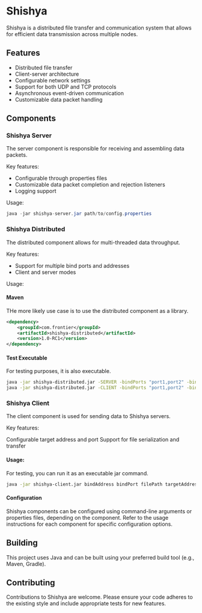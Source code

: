 # Shishya

Shishya is a distributed file transfer and communication system that allows for efficient data transmission across multiple nodes.

## Features

- Distributed file transfer
- Client-server architecture
- Configurable network settings
- Support for both UDP and TCP protocols
- Asynchronous event-driven communication
- Customizable data packet handling

## Components

### Shishya Server

The server component is responsible for receiving and assembling data packets.

Key features:
- Configurable through properties files
- Customizable data packet completion and rejection listeners
- Logging support

Usage:
```java
java -jar shishya-server.jar path/to/config.properties
```

### Shishya Distributed
The distributed component allows for multi-threaded data throughput.

Key features:

- Support for multiple bind ports and addresses
- Client and server modes

Usage:

#### Maven

THe more likely use case is to use the distributed component as a library.


```xml
<dependency>
    <groupId>com.frontier</groupId>
	<artifactId>shishya-distributed</artifactId>
    <version>1.0-RC1</version>
</dependency>
```

#### Test Executable

For testing purposes, it is also executable. 

```bash
java -jar shishya-distributed.jar -SERVER -bindPorts "port1,port2" -bindAddress "address" -bufferSize size
java -jar shishya-distributed.jar -CLIENT -bindPorts "port1,port2" -bindAddress "address" -bufferSize size -targetPort "tport1,tport2" -targetAddress "taddress" [-file "path/to/file"]
```

### Shishya Client
The client component is used for sending data to Shishya servers.

Key features:

Configurable target address and port
Support for file serialization and transfer

#### Usage:

For testing, you can run it as an executable jar command.

```bash
java -jar shishya-client.jar bindAddress bindPort filePath targetAddress targetPort
```

#### Configuration
Shishya components can be configured using command-line arguments or properties files, depending on the component. Refer to the usage instructions for each component for specific configuration options.

## Building
This project uses Java and can be built using your preferred build tool (e.g., Maven, Gradle).

## Contributing
Contributions to Shishya are welcome. Please ensure your code adheres to the existing style and include appropriate tests for new features.

